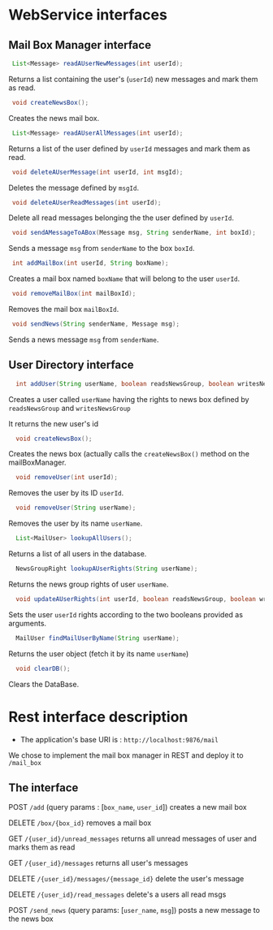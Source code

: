 # WebService interfaces 
## Mail Box Manager interface 
```java
 List<Message> readAUserNewMessages(int userId);
```
Returns a list containing the user's (`userId`) new messages and mark them as read.

```java
 void createNewsBox();
```
Creates the news mail box.

```java
 List<Message> readAUserAllMessages(int userId);
```
Returns a list of the user defined by `userId` messages and mark them as read.

```java
 void deleteAUserMessage(int userId, int msgId);
```
Deletes the message defined by `msgId`.

```java
 void deleteAUserReadMessages(int userId);
```
Delete all read messages belonging the the user defined by `userId`.

```java
 void sendAMessageToABox(Message msg, String senderName, int boxId);
```
Sends a message `msg` from `senderName` to the box `boxId`.

```java
 int addMailBox(int userId, String boxName);
```
Creates a mail box named `boxName` that will belong to the user `userId`.

```java
 void removeMailBox(int mailBoxId);
```
Removes the mail box `mailBoxId`.

```java
 void sendNews(String senderName, Message msg);
```
Sends a news message `msg` from `senderName`.

## User Directory interface
```java
  int addUser(String userName, boolean readsNewsGroup, boolean writesNewsGroup);
```
Creates a user called `userName` having the rights to news box defined by `readsNewsGroup` and `writesNewsGroup`

It returns the new user's id

```java    
  void createNewsBox();
```
Creates the news box (actually calls the `createNewsBox()` method on the mailBoxManager.

```java    
  void removeUser(int userId);
```
Removes the user by its ID `userId`.

```java    
  void removeUser(String userName);
```
Removes the user by its name `userName`.

```java    
  List<MailUser> lookupAllUsers();
```
Returns a list of all users in the database.

```java    
  NewsGroupRight lookupAUserRights(String userName);
```
Returns the news group rights of user `userName`.

```java    
  void updateAUserRights(int userId, boolean readsNewsGroup, boolean writesNewsGroup);
```
Sets the user `userId` rights according to the two booleans provided as arguments.

```java    
  MailUser findMailUserByName(String userName);
```
Returns the user object (fetch it by its name `userName`)

```java    
  void clearDB();
```
Clears the DataBase.
 
# Rest interface description

* The application's base URI is : `http://localhost:9876/mail`

We chose to implement the mail box manager in REST and deploy it to `/mail_box`

## The interface 
POST    `/add`  (query params : [`box_name`, `user_id`])  creates a new mail box 

DELETE  `/box/{box_id}`                                   removes a mail box

GET     `/{user_id}/unread_messages`                      returns all unread messages of user and marks them as read

GET     `/{user_id}/messages`                             returns all user's messages

DELETE  `/{user_id}/messages/{message_id}`                delete the user's message

DELETE  `/{user_id}/read_messages`                        delete's a users all read msgs

POST    `/send_news` (query params: [`user_name`, `msg`]) posts a new message to the news box

